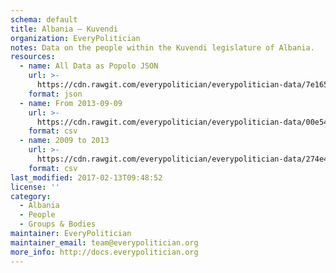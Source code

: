```yaml
---
schema: default
title: Albania — Kuvendi
organization: EveryPolitician
notes: Data on the people within the Kuvendi legislature of Albania.
resources:
  - name: All Data as Popolo JSON
    url: >-
      https://cdn.rawgit.com/everypolitician/everypolitician-data/7e1650ea0112397e03f40b56891bbf4432ce3e40/data/Albania/Assembly/ep-popolo-v1.0.json
    format: json
  - name: From 2013-09-09
    url: >-
      https://cdn.rawgit.com/everypolitician/everypolitician-data/00e54f0d3bc86be30c6ed05b52623fd5fbae64bd/data/Albania/Assembly/term-8.csv
    format: csv
  - name: 2009 to 2013
    url: >-
      https://cdn.rawgit.com/everypolitician/everypolitician-data/274e4bfe432e70479db2b257bbec7cd359f5fdb4/data/Albania/Assembly/term-7.csv
    format: csv
last_modified: 2017-02-13T09:48:52
license: ''
category:
  - Albania
  - People
  - Groups & Bodies
maintainer: EveryPolitician
maintainer_email: team@everypolitician.org
more_info: http://docs.everypolitician.org
---
```

